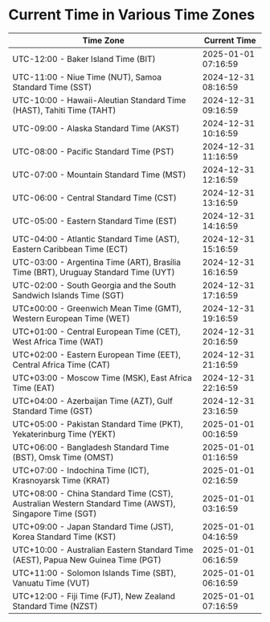 # Current Time in Various Time Zones

| Time Zone | Current Time |
|-----------|--------------|
| UTC-12:00 - Baker Island Time (BIT) | 2025-01-01 07:16:59 |
| UTC-11:00 - Niue Time (NUT), Samoa Standard Time (SST) | 2024-12-31 08:16:59 |
| UTC-10:00 - Hawaii-Aleutian Standard Time (HAST), Tahiti Time (TAHT) | 2024-12-31 09:16:59 |
| UTC-09:00 - Alaska Standard Time (AKST) | 2024-12-31 10:16:59 |
| UTC-08:00 - Pacific Standard Time (PST) | 2024-12-31 11:16:59 |
| UTC-07:00 - Mountain Standard Time (MST) | 2024-12-31 12:16:59 |
| UTC-06:00 - Central Standard Time (CST) | 2024-12-31 13:16:59 |
| UTC-05:00 - Eastern Standard Time (EST) | 2024-12-31 14:16:59 |
| UTC-04:00 - Atlantic Standard Time (AST), Eastern Caribbean Time (ECT) | 2024-12-31 15:16:59 |
| UTC-03:00 - Argentina Time (ART), Brasília Time (BRT), Uruguay Standard Time (UYT) | 2024-12-31 16:16:59 |
| UTC-02:00 - South Georgia and the South Sandwich Islands Time (SGT) | 2024-12-31 17:16:59 |
| UTC±00:00 - Greenwich Mean Time (GMT), Western European Time (WET) | 2024-12-31 19:16:59 |
| UTC+01:00 - Central European Time (CET), West Africa Time (WAT) | 2024-12-31 20:16:59 |
| UTC+02:00 - Eastern European Time (EET), Central Africa Time (CAT) | 2024-12-31 21:16:59 |
| UTC+03:00 - Moscow Time (MSK), East Africa Time (EAT) | 2024-12-31 22:16:59 |
| UTC+04:00 - Azerbaijan Time (AZT), Gulf Standard Time (GST) | 2024-12-31 23:16:59 |
| UTC+05:00 - Pakistan Standard Time (PKT), Yekaterinburg Time (YEKT) | 2025-01-01 00:16:59 |
| UTC+06:00 - Bangladesh Standard Time (BST), Omsk Time (OMST) | 2025-01-01 01:16:59 |
| UTC+07:00 - Indochina Time (ICT), Krasnoyarsk Time (KRAT) | 2025-01-01 02:16:59 |
| UTC+08:00 - China Standard Time (CST), Australian Western Standard Time (AWST), Singapore Time (SGT) | 2025-01-01 03:16:59 |
| UTC+09:00 - Japan Standard Time (JST), Korea Standard Time (KST) | 2025-01-01 04:16:59 |
| UTC+10:00 - Australian Eastern Standard Time (AEST), Papua New Guinea Time (PGT) | 2025-01-01 06:16:59 |
| UTC+11:00 - Solomon Islands Time (SBT), Vanuatu Time (VUT) | 2025-01-01 06:16:59 |
| UTC+12:00 - Fiji Time (FJT), New Zealand Standard Time (NZST) | 2025-01-01 07:16:59 |
